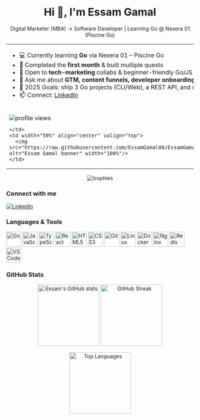 <h1 align="center">Hi 👋, I'm Essam Gamal</h1>
<p align="center">
  Digital Marketer (MBA) → Software Developer | Learning Go @ Nexera 01 (Piscine Go)
</p>

<table>
  <tr>
    <td width="50%" valign="top">

- 💻 Currently learning **Go** via Nexera 01 – Piscine Go  
- 🚀 Completed the **first month** & built multiple quests  
- 🤝 Open to **tech-marketing** collabs & beginner-friendly Go/JS projects  
- 💬 Ask me about **GTM, content funnels, developer onboarding**  
- 🎯 2025 Goals: ship 3 Go projects (CLI/Web), a REST API, and contribute to OSS  
- 📫 Connect: <a href="https://www.linkedin.com/in/essamgamal/">LinkedIn</a>

<br/>
<img src="https://komarev.com/ghpvc/?username=EssamGamal88&label=Profile%20views&color=0e75b6&style=flat" alt="profile views"/>

    </td>
    <td width="50%" align="center" valign="top">
      <img src="https://raw.githubusercontent.com/EssamGamal88/EssamGamal88/main/banner.png" alt="Essam Gamal banner" width="100%"/>
    </td>
  </tr>
</table>

<!-- Trophies -->
<p align="center">
  <img src="https://github-profile-trophy.vercel.app/?username=EssamGamal88&theme=flat&margin-w=10&margin-h=10&row=1" alt="trophies"/>
</p>

### Connect with me
<p>
  <a href="https://www.linkedin.com/in/essamgamal/" target="_blank">
    <img src="https://img.shields.io/badge/LinkedIn-0A66C2.svg?style=for-the-badge&logo=linkedin&logoColor=white" alt="LinkedIn"/>
  </a>
  <!-- ضيف إيميلك لو حابب
  <a href="mailto:YOUR_EMAIL@example.com" target="_blank">
    <img src="https://img.shields.io/badge/Email-333333.svg?style=for-the-badge&logo=gmail&logoColor=white" alt="Email"/>
  </a>
  -->
</p>

### Languages & Tools
<p>
  <img src="https://cdn.jsdelivr.net/gh/devicons/devicon/icons/go/go-original.svg" height="40" alt="Go"/>
  <img src="https://cdn.jsdelivr.net/gh/devicons/devicon/icons/javascript/javascript-original.svg" height="40" alt="JavaScript"/>
  <img src="https://cdn.jsdelivr.net/gh/devicons/devicon/icons/typescript/typescript-original.svg" height="40" alt="TypeScript"/>
  <img src="https://cdn.jsdelivr.net/gh/devicons/devicon/icons/react/react-original.svg" height="40" alt="React"/>
  <img src="https://cdn.jsdelivr.net/gh/devicons/devicon/icons/html5/html5-plain.svg" height="40" alt="HTML5"/>
  <img src="https://cdn.jsdelivr.net/gh/devicons/devicon/icons/css3/css3-plain.svg" height="40" alt="CSS3"/>
  <img src="https://cdn.jsdelivr.net/gh/devicons/devicon/icons/git/git-original.svg" height="40" alt="Git"/>
  <img src="https://cdn.jsdelivr.net/gh/devicons/devicon/icons/linux/linux-original.svg" height="40" alt="Linux"/>
  <img src="https://cdn.jsdelivr.net/gh/devicons/devicon/icons/docker/docker-original.svg" height="40" alt="Docker"/>
  <img src="https://cdn.jsdelivr.net/gh/devicons/devicon/icons/nginx/nginx-original.svg" height="40" alt="Nginx"/>
  <img src="https://cdn.jsdelivr.net/gh/devicons/devicon/icons/redis/redis-original.svg" height="40" alt="Redis"/>
  <img src="https://cdn.jsdelivr.net/gh/devicons/devicon/icons/vscode/vscode-original.svg" height="40" alt="VS Code"/>
</p>

### GitHub Stats
<p align="center">
  <img src="https://github-readme-stats.vercel.app/api?username=EssamGamal88&show_icons=true&hide_border=true" height="165" alt="Essam's GitHub stats"/>
  <img src="https://streak-stats.demolab.com?user=EssamGamal88&hide_border=true" height="165" alt="GitHub Streak"/>
</p>

<p align="center">
  <img src="https://github-readme-stats.vercel.app/api/top-langs?username=EssamGamal88&layout=compact&hide_border=true" height="165" alt="Top Languages"/>
</p>

<!-- نشاط (اختياري)
<p align="center">
  <img src="https://github-readme-activity-graph.vercel.app/graph?username=EssamGamal88&theme=github-compact&hide_border=true" alt="activity graph"/>
</p>
-->
